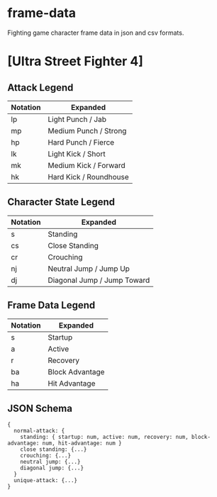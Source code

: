 # frame-data
Fighting game character frame data in json and csv formats.

# [Ultra Street Fighter 4]
## Attack Legend
Notation|Expanded
--------|--------
lp|Light Punch / Jab
mp|Medium Punch / Strong
hp|Hard Punch / Fierce
lk|Light Kick / Short
mk|Medium Kick / Forward
hk|Hard Kick / Roundhouse

## Character State Legend
Notation|Expanded
--------|-------
s|Standing
cs|Close Standing
cr|Crouching
nj|Neutral Jump / Jump Up
dj|Diagonal Jump / Jump Toward

## Frame Data Legend
Notation|Expanded
--------|--------
s|Startup
a|Active
r|Recovery
ba|Block Advantage
ha|Hit Advantage

## JSON Schema
```
{
  normal-attack: {
    standing: { startup: num, active: num, recovery: num, block-advantage: num, hit-advantage: num }
    close standing: {...}
    crouching: {...}
    neutral jump: {...}
    diagonal jump: {...}
  }
  unique-attack: {...}
}
```
